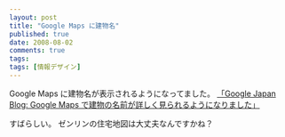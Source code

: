 ```yaml
---
layout: post
title: "Google Maps に建物名"
published: true
date: 2008-08-02
comments: true
tags:
tags: [情報デザイン]
---
```


Google Maps に建物名が表示されるようになってました。
[「Google Japan Blog: Google Maps で建物の名前が詳しく見られるようになりました」](http://googlejapan.blogspot.com/2008/07/google-maps.html)

すばらしい。
ゼンリンの住宅地図は大丈夫なんですかね？
